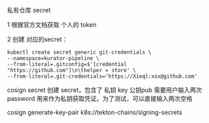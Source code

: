 
私有仓库 secret

1 根据官方文档获取 个人的 token

2 创建 对应的secret：

```
kubectl create secret generic git-credentials \
--namespace=kurator-pipeline \
--from-literal=.gitconfig=$'[credential "https://github.com"]\n\thelper = store' \
--from-literal=.git-credentials='https://Xieql:xxx@github.com'
```

cosign secret 创建 secret，包含了 私钥 key 公钥pub
需要用户输入两次 password 用来作为私钥获取凭证。为了测试，可以直接输入两次空格

cosign generate-key-pair k8s://tekton-chains/signing-secrets 

